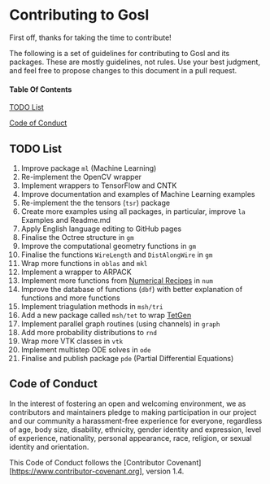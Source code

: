# Contributing to Gosl

First off, thanks for taking the time to contribute!

The following is a set of guidelines for contributing to Gosl and its packages. These are mostly
guidelines, not rules. Use your best judgment, and feel free to propose changes to this document in
a pull request.

#### Table Of Contents

[TODO List](#todo-list)

[Code of Conduct](#code-of-conduct)

## TODO List

1.  Improve package `ml` (Machine Learning)
2.  Re-implement the OpenCV wrapper
3.  Implement wrappers to TensorFlow and CNTK
4.  Improve documentation and examples of Machine Learning examples
5.  Re-implement the the tensors (`tsr`) package
6.  Create more examples using all packages, in particular, improve `la` Examples and Readme.md
7.  Apply English language editing to GitHub pages
8.  Finalise the Octree structure in `gm`
9.  Improve the computational geometry functions in `gm`
10. Finalise the functions `WireLength` and `DistAlongWire` in `gm`
11. Wrap more functions in `oblas` and `mkl`
12. Implement a wrapper to ARPACK
13. Implement more functions from [Numerical Recipes](http://numerical.recipes) in `num`
14. Improve the database of functions (`dbf`) with better explanation of functions and more functions
15. Implement triagulation methods in `msh/tri`
16. Add a new package called `msh/tet` to wrap [TetGen](http://wias-berlin.de/software/index.jsp?id=TetGen&lang=1)
17. Implement parallel graph routines (using channels) in `graph`
18. Add more probability distributions to `rnd`
19. Wrap more VTK classes in `vtk`
20. Implement multistep ODE solves in `ode`
21. Finalise and publish package `pde` (Partial Differential Equations)

## Code of Conduct

In the interest of fostering an open and welcoming environment, we as contributors and maintainers
pledge to making participation in our project and our community a harassment-free experience for
everyone, regardless of age, body size, disability, ethnicity, gender identity and expression, level
of experience, nationality, personal appearance, race, religion, or sexual identity and orientation.

This Code of Conduct follows the [Contributor Covenant][https://www.contributor-covenant.org],
version 1.4.
